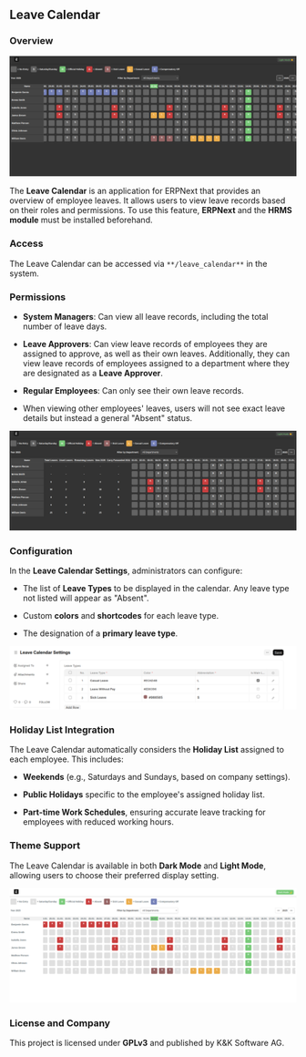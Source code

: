 ## Leave Calendar

### Overview

![Leave Calendar](leave_calendar.png)

The **Leave Calendar** is an application for ERPNext that provides an overview of employee leaves. It allows users to view leave records based on their roles and permissions. To use this feature, **ERPNext** and the **HRMS module** must be installed beforehand.

### Access

The Leave Calendar can be accessed via `**/leave_calendar**` in the system.

### Permissions

- **System Managers**: Can view all leave records, including the total number of leave days.
    
- **Leave Approvers**: Can view leave records of employees they are assigned to approve, as well as their own leaves. Additionally, they can view leave records of employees assigned to a department where they are designated as a **Leave Approver**.
    
- **Regular Employees**: Can only see their own leave records.
    
- When viewing other employees' leaves, users will not see exact leave details but instead a general "Absent" status.
    
![Restricted Leave Calendar View and Leave Days](restricted_leave_calendar.png)

### Configuration

In the **Leave Calendar Settings**, administrators can configure:

- The list of **Leave Types** to be displayed in the calendar. Any leave type not listed will appear as "Absent".
    
- Custom **colors** and **shortcodes** for each leave type.
    
- The designation of a **primary leave type**.

![Leave Calendar Settings](leave_calendar_settings.png)

### Holiday List Integration

The Leave Calendar automatically considers the **Holiday List** assigned to each employee. This includes:

- **Weekends** (e.g., Saturdays and Sundays, based on company settings).
    
- **Public Holidays** specific to the employee's assigned holiday list.
    
- **Part-time Work Schedules**, ensuring accurate leave tracking for employees with reduced working hours.
    

### Theme Support

The Leave Calendar is available in both **Dark Mode** and **Light Mode**, allowing users to choose their preferred display setting.

![Light Mode Leave Calendar](light_mode_leave_calendar.png)

### License and Company

This project is licensed under **GPLv3** and published by K&K Software AG.